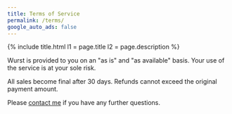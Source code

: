 ```yaml
---
title: Terms of Service
permalink: /terms/
google_auto_ads: false
---
```

{% include title.html l1 = page.title l2 = page.description %}

<div class="padding20 no-padding-left no-padding-right">
	<div class="container">
		<p>Wurst is provided to you on an "as is" and "as available" basis. Your use of the service is at your sole risk.</p>
		<p>All sales become final after 30 days. Refunds cannot exceed the original payment amount.</p>
		<p>Please <a href="/contact/">contact me</a> if you have any further questions.</p>
	</div>
</div>
